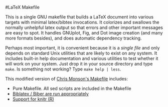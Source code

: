 #LaTeX Makefile

This is a single GNU makefile that builds a LaTeX document into various targets with minimal latex/bibtex invocations.  It colorizes and swallows the normally unhelpful latex output so that errors and other important messages are easy to spot.  It handles GNUplot, Fig, and Dot image creation (and many more formats besides), and does automatic dependency tracking.

Perhaps most important, it is convenient because it is a *single file* and only depends on standard Unix utilities that are likely to exist on any system.  It includes built-in help documentation and various utilities to test whether it will work on your system.  Just drop it in your source directory and type `make`.  Is something not working?  Type `make help | less`.

This modified version of [Chris Monson's Makefile](//github.com/shiblon/latex-makefile) includes:
 - Pure Makefile. All sed scripts are included in the Makefile
 - [Biblatex / Biber are run appropriately](//github.com/shiblon/latex-makefile/pull/6)
 - [Support for knitr (R)](//github.com/shiblon/latex-makefile/issues/176)
